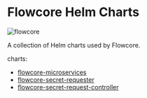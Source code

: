 # Flowcore Helm Charts

![flowcore](https://avatars.githubusercontent.com/u/114778675?s=200&v=4)

A collection of Helm charts used by Flowcore.

charts:

- [flowcore-microservices](https://github.com/flowcore-io/flowcore-helm-charts/blob/main/charts/flowcore-microservices/README.md)
- [flowcore-secret-requester](https://github.com/flowcore-io/flowcore-helm-charts/blob/main/charts/flowcore-secret-requester/README.md)
- [flowcore-secret-request-controller](https://github.com/flowcore-io/flowcore-helm-charts/blob/main/charts/flowcore-secret-request-controller/README.md)
